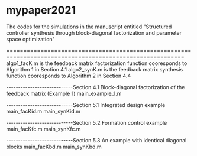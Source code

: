 # mypaper2021
The codes for the simulations in the manuscript entitled "Structured controller synthesis through block-diagonal factorization and parameter space optimization"

==========================================================================================================
algo1_facK.m is the feedback matrix factorization function cooresponds to Algorithm 1 in Section 4.1
algo2_synK.m is the feedback matrix synthesis function cooresponds to Algorithm 2 in Section 4.4


----------------------------Section 4.1 Block-diagonal factorization of the feedback matrix (Example 1)
main_example_1.m 

----------------------------Section 5.1 Integrated design example
main_facKid.m
main_synKid.m

----------------------------Section 5.2 Formation control example
main_facKfc.m
main_synKfc.m

----------------------------Section 5.3 An example with identical diagonal blocks
main_facKbd.m 
main_synKbd.m 
